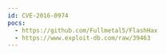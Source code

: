 ```yaml
---
id: CVE-2016-0974
pocs:
  - https://github.com/Fullmetal5/FlashHax
  - https://www.exploit-db.com/raw/39463
---
```

